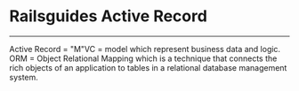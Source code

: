 # Railsguides Active Record
---
Active Record = "M"VC = model which represent business data and logic. 
ORM = Object Relational Mapping which is a technique that connects the rich objects of an application to tables in a relational database management system. 